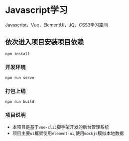 # Javascript学习
Javascript，Vue，ElementUi，JQ，CSS3学习空间

## 依次进入项目安装项目依赖
```
npm install
```

### 开发环境
```
npm run serve
```

### 打包上线
```
npm run build
```

### 项目说明
+ 本项目是基于`vue-cli3`脚手架开发的后台管理系统
+ 项目主要`ui`框架使用`element-ui`,使用`mockjs`模拟本地数据